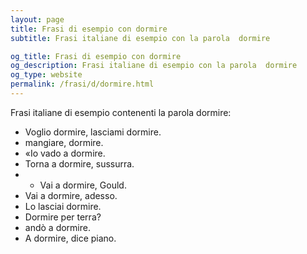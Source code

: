 ```yaml
---
layout: page
title: Frasi di esempio con dormire 
subtitle: Frasi italiane di esempio con la parola  dormire

og_title: Frasi di esempio con dormire 
og_description: Frasi italiane di esempio con la parola  dormire
og_type: website
permalink: /frasi/d/dormire.html
---
```


Frasi italiane di esempio contenenti la parola dormire:


- Voglio dormire, lasciami dormire.
- mangiare, dormire.
- «Io vado a dormire.
- Torna a dormire, sussurra.
- - Vai a dormire, Gould.
- Vai a dormire, adesso.
- Lo lasciai dormire.
- Dormire per terra?
- andò a dormire.
- A dormire, dice piano.
